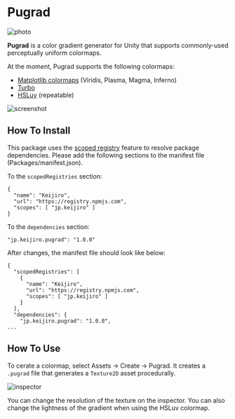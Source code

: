 Pugrad
======

![photo](https://i.imgur.com/t8uvAy7l.jpg)

**Pugrad** is a color gradient generator for Unity that supports commonly-used
perceptually uniform colormaps.

At the moment, Pugrad supports the following colormaps:

- [Matplotlib colormaps] (Viridis, Plasma, Magma, Inferno)
- [Turbo]
- [HSLuv] (repeatable)

![screenshot](https://i.imgur.com/tyj9wIpl.jpg)

[Matplotlib colormaps]: https://bids.github.io/colormap/
[Turbo]: https://ai.googleblog.com/2019/08/turbo-improved-rainbow-colormap-for.html
[HSLuv]: https://www.hsluv.org/

How To Install
--------------

This package uses the [scoped registry] feature to resolve package dependencies.
Please add the following sections to the manifest file (Packages/manifest.json).

[scoped registry]: https://docs.unity3d.com/Manual/upm-scoped.html

To the `scopedRegistries` section:

```
{
  "name": "Keijiro",
  "url": "https://registry.npmjs.com",
  "scopes": [ "jp.keijiro" ]
}
```

To the `dependencies` section:

```
"jp.keijiro.pugrad": "1.0.0"
```

After changes, the manifest file should look like below:

```
{
  "scopedRegistries": [
    {
      "name": "Keijiro",
      "url": "https://registry.npmjs.com",
      "scopes": [ "jp.keijiro" ]
    }
  ],
  "dependencies": {
    "jp.keijiro.pugrad": "1.0.0",
...
```

How To Use
----------

<!--4567890123456789012345678901234567890123456789012345678901234567890123456-->

To cerate a colormap, select Assets -> Create -> Pugrad. It creates a `.pugrad`
file that generates a `Texture2D` asset procedurally.

![inspector](https://i.imgur.com/KfkVl7Nm.jpg)

You can change the resolution of the texture on the inspector. You can also
change the lightness of the gradient when using the HSLuv colormap.
